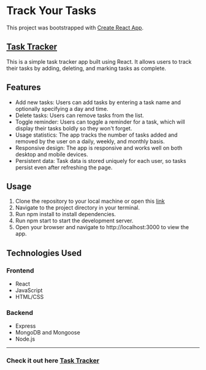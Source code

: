 # Track Your Tasks 


This project was bootstrapped with [Create React App](https://github.com/facebook/create-react-app).

## [Task Tracker](https://sotonye0808.github.io/task-tracker-app)

This is a simple task tracker app built using React. It allows users to track their tasks by adding, deleting, and marking tasks as complete.

## Features
- Add new tasks: Users can add tasks by entering a task name and optionally specifying a day and time.
- Delete tasks: Users can remove tasks from the list.
- Toggle reminder: Users can toggle a reminder for a task, which will display their tasks boldly so they won't forget.
- Usage statistics: The app tracks the number of tasks added and removed by the user on a daily, weekly, and monthly basis.
- Responsive design: The app is responsive and works well on both desktop and mobile devices.
- Persistent data: Task data is stored uniquely for each user, so tasks persist even after refreshing the page.

## Usage
1. Clone the repository to your local machine or open this [link](https://sotonye0808.github.io/task-tracker-app)
1. Navigate to the project directory in your terminal.
1. Run npm install to install dependencies.
1. Run npm start to start the development server.
1. Open your browser and navigate to http://localhost:3000 to view the app.

## Technologies Used

### Frontend
* React
* JavaScript
* HTML/CSS
### Backend
* Express
* MongoDB and Mongoose
* Node.js

---

### Check it out here [Task Tracker](https://sotonye0808.github.io/task-tracker-app)

